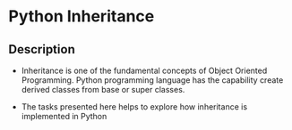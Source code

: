 # Python Inheritance 

## Description
- Inheritance is one of the fundamental concepts of Object Oriented Programming. Python programming language has the capability
create derived classes from base or super classes.

- The tasks presented here helps to explore how inheritance is implemented in Python

